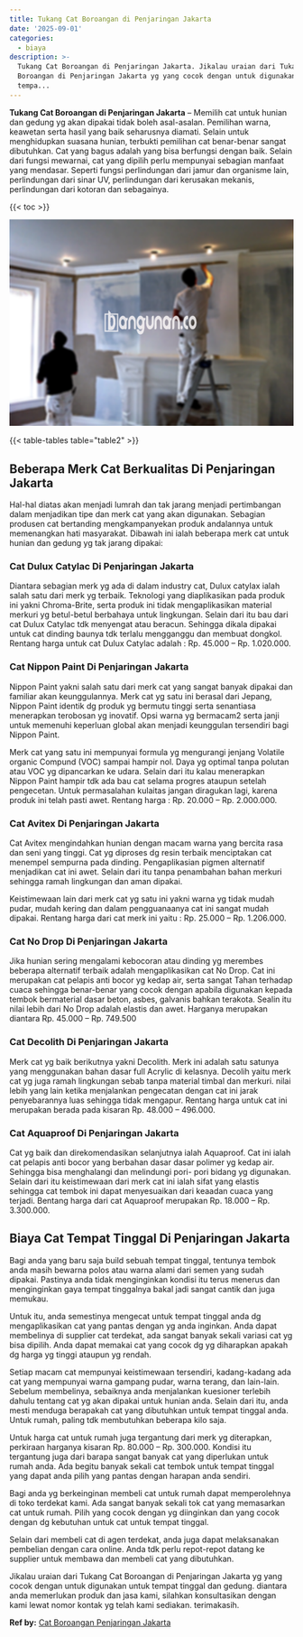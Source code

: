```yaml
---
title: Tukang Cat Boroangan di Penjaringan Jakarta
date: '2025-09-01'
categories:
  - biaya
description: >-
  Tukang Cat Boroangan di Penjaringan Jakarta. Jikalau uraian dari Tukang Cat
  Boroangan di Penjaringan Jakarta yg yang cocok dengan untuk digunakan untuk
  tempa...
---
```


**Tukang Cat Boroangan di Penjaringan Jakarta** – Memilih cat untuk hunian dan gedung yg akan dipakai tidak boleh asal-asalan. Pemilihan warna, keawetan serta hasil yang baik seharusnya diamati. Selain untuk menghidupkan suasana hunian, terbukti pemilihan cat benar-benar sangat dibutuhkan. Cat yang bagus adalah yang bisa berfungsi dengan baik. Selain dari fungsi mewarnai, cat yang dipilih perlu mempunyai sebagian manfaat yang mendasar. Seperti fungsi perlindungan dari jamur dan organisme lain, perlindungan dari sinar UV, perlindungan dari kerusakan mekanis, perlindungan dari kotoran dan sebagainya.

{{< toc >}}

![Tukang Cat Boroangan di Penjaringan Jakarta](/images/jasa-cat-murah31.png)

{{< table-tables table="table2" >}}

## Beberapa Merk Cat Berkualitas Di Penjaringan Jakarta

Hal-hal diatas akan menjadi lumrah dan tak jarang menjadi pertimbangan dalam menjadikan tipe dan merk cat yang akan digunakan. Sebagian produsen cat bertanding mengkampanyekan produk andalannya untuk memenangkan hati masyarakat. Dibawah ini ialah beberapa merk cat untuk hunian dan gedung yg tak jarang dipakai:

### Cat Dulux Catylac Di Penjaringan Jakarta

Diantara sebagian merk yg ada di dalam industry cat, Dulux catylax ialah salah satu dari merk yg terbaik. Teknologi yang diaplikasikan pada produk ini yakni Chroma-Brite, serta produk ini tidak mengaplikasikan material merkuri yg betul-betul berbahaya untuk lingkungan. Selain dari itu bau dari cat Dulux Catylac tdk menyengat atau beracun. Sehingga dikala dipakai untuk cat dinding baunya tdk terlalu mengganggu dan membuat dongkol. Rentang harga untuk cat Dulux Catylac adalah : Rp. 45.000 – Rp. 1.020.000.

### Cat Nippon Paint Di Penjaringan Jakarta

Nippon Paint yakni salah satu dari merk cat yang sangat banyak dipakai dan familiar akan keunggulannya. Merk cat yg satu ini berasal dari Jepang, Nippon Paint identik dg produk yg bermutu tinggi serta senantiasa menerapkan terobosan yg inovatif. Opsi warna yg bermacam2 serta janji untuk memenuhi keperluan global akan menjadi keunggulan tersendiri bagi Nippon Paint.

Merk cat yang satu ini mempunyai formula yg mengurangi jenjang Volatile organic Compund (VOC) sampai hampir nol. Daya yg optimal tanpa polutan atau VOC yg dipancarkan ke udara. Selain dari itu kalau menerapkan Nippon Paint hampir tdk ada bau cat selama progres ataupun setelah pengecetan. Untuk permasalahan kulaitas jangan diragukan lagi, karena produk ini telah pasti awet. Rentang harga : Rp. 20.000 – Rp. 2.000.000.

### Cat Avitex Di Penjaringan Jakarta

Cat Avitex mengindahkan hunian dengan macam warna yang bercita rasa dan seni yang tinggi. Cat yg diproses dg resin terbaik menciptakan cat menempel sempurna pada dinding. Pengaplikasian pigmen alternatif menjadikan cat ini awet. Selain dari itu tanpa penambahan bahan merkuri sehingga ramah lingkungan dan aman dipakai.

Keistimewaan lain dari merk cat yg satu ini yakni warna yg tidak mudah pudar, mudah kering dan dalam pengguanaanya cat ini sangat mudah dipakai. Rentang harga dari cat merk ini yaitu : Rp. 25.000 – Rp. 1.206.000.

### Cat No Drop Di Penjaringan Jakarta

Jika hunian sering mengalami kebocoran atau dinding yg merembes beberapa alternatif terbaik adalah mengaplikasikan cat No Drop. Cat ini merupakan cat pelapis anti bocor yg kedap air, serta sangat Tahan terhadap cuaca sehingga benar-benar yang cocok dengan apabila digunakan kepada tembok bermaterial dasar beton, asbes, galvanis bahkan terakota. Sealin itu nilai lebih dari No Drop adalah elastis dan awet. Harganya merupakan diantara Rp. 45.000 – Rp. 749.500

### Cat Decolith Di Penjaringan Jakarta

Merk cat yg baik berikutnya yakni Decolith. Merk ini adalah satu satunya yang menggunakan bahan dasar full Acrylic di kelasnya. Decolih yaitu merk cat yg juga ramah lingkungan sebab tanpa material timbal dan merkuri. nilai lebih yang lain ketika menjalankan pengecatan dengan cat ini jarak penyebarannya luas sehingga tidak mengapur. Rentang harga untuk cat ini merupakan berada pada kisaran Rp. 48.000 – 496.000.

### Cat Aquaproof Di Penjaringan Jakarta

Cat yg baik dan direkomendasikan selanjutnya ialah Aquaproof. Cat ini ialah cat pelapis anti bocor yang berbahan dasar dasar polimer yg kedap air. Sehingga bisa menghalangi dan melindungi pori- pori bidang yg digunakan. Selain dari itu keistimewaan dari merk cat ini ialah sifat yang elastis sehingga cat tembok ini dapat menyesuaikan dari keaadan cuaca yang terjadi. Bentang harga dari cat Aquaproof merupakan Rp. 18.000 – Rp. 3.300.000.

## Biaya Cat Tempat Tinggal Di Penjaringan Jakarta

Bagi anda yang baru saja build sebuah tempat tinggal, tentunya tembok anda masih bewarna polos atau warna alami dari semen yang sudah dipakai. Pastinya anda tidak menginginkan kondisi itu terus menerus dan menginginkan gaya tempat tinggalnya bakal jadi sangat cantik dan juga memukau.

Untuk itu, anda semestinya mengecat untuk tempat tinggal anda dg mengaplikasikan cat yang pantas dengan yg anda inginkan. Anda dapat membelinya di supplier cat terdekat, ada sangat banyak sekali variasi cat yg bisa dipilih. Anda dapat memakai cat yang cocok dg yg diharapkan apakah dg harga yg tinggi ataupun yg rendah.

Setiap macam cat mempunyai keistimewaan tersendiri, kadang-kadang ada cat yang mempunyai warna gampang pudar, warna terang, dan lain-lain. Sebelum membelinya, sebaiknya anda menjalankan kuesioner terlebih dahulu tentang cat yg akan dipakai untuk hunian anda. Selain dari itu, anda mesti menduga berapakah cat yang dibutuhkan untuk tempat tinggal anda. Untuk rumah, paling tdk membutuhkan beberapa kilo saja.

Untuk harga cat untuk rumah juga tergantung dari merk yg diterapkan, perkiraan harganya kisaran Rp. 80.000 – Rp. 300.000. Kondisi itu tergantung juga dari barapa sangat banyak cat yang diperlukan untuk rumah anda. Ada begitu banyak sekali cat tembok untuk tempat tinggal yang dapat anda pilih yang pantas dengan harapan anda sendiri.

Bagi anda yg berkeinginan membeli cat untuk rumah dapat memperolehnya di toko terdekat kami. Ada sangat banyak sekali tok cat yang memasarkan cat untuk rumah. Pilih yang cocok dengan yg diinginkan dan yang cocok dengan dg kebutuhan untuk cat untuk tempat tinggal.

Selain dari membeli cat di agen terdekat, anda juga dapat melaksanakan pembelian dengan cara online. Anda tdk perlu repot-repot datang ke supplier untuk membawa dan membeli cat yang dibutuhkan.

Jikalau uraian dari Tukang Cat Boroangan di Penjaringan Jakarta yg yang cocok dengan untuk digunakan untuk tempat tinggal dan gedung. diantara anda memerlukan produk dan jasa kami, silahkan konsultasikan dengan kami lewat nomor kontak yg telah kami sediakan. terimakasih.

**Ref by:** [Cat Boroangan Penjaringan Jakarta](https://id.wikipedia.org/wiki/Cat)
